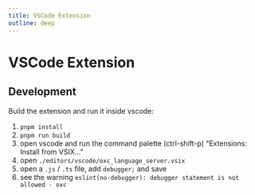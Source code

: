 ```yaml
---
title: VSCode Extension
outline: deep
---
```


# VSCode Extension

## Development

Build the extension and run it inside vscode:

1. `pnpm install`
2. `pnpm run build`
3. open vscode and run the command palette (ctrl-shift-p) "Extensions: Install from VSIX..."
4. open `./editors/vscode/oxc_language_server.vsix`
5. open a `.js` / `.ts` file, add `debugger;` and save
6. see the warning `eslint(no-debugger): debugger statement is not allowed - oxc`
